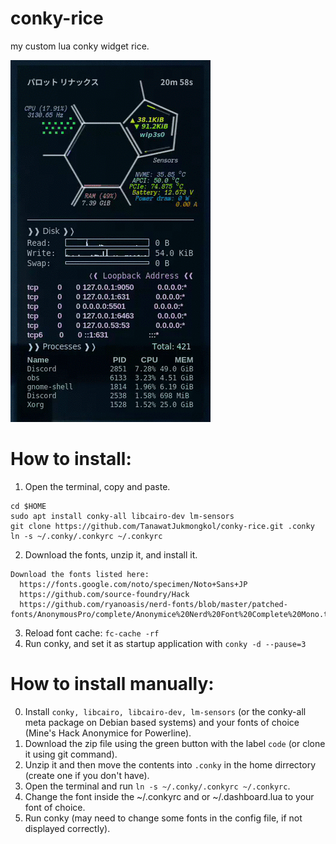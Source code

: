 # conky-rice
my custom lua conky widget rice.

![alt text](https://github.com/TanawatJukmongkol/conky-rice/blob/f78ca6e52726d9a6ca2936aa55b68ac665bd657d/conky.gif)

# How to install:
  1. Open the terminal, copy and paste.
  ```
  cd $HOME
  sudo apt install conky-all libcairo-dev lm-sensors
  git clone https://github.com/TanawatJukmongkol/conky-rice.git .conky
  ln -s ~/.conky/.conkyrc ~/.conkyrc
  ```
  2. Download the fonts, unzip it, and install it.
  ```
  Download the fonts listed here:
    https://fonts.google.com/noto/specimen/Noto+Sans+JP
    https://github.com/source-foundry/Hack
    https://github.com/ryanoasis/nerd-fonts/blob/master/patched-fonts/AnonymousPro/complete/Anonymice%20Nerd%20Font%20Complete%20Mono.ttf
  ```
  3. Reload font cache:
  `fc-cache -rf`
  4. Run conky, and set it as startup application with `conky -d --pause=3`
# How to install manually:
  0. Install `conky, libcairo, libcairo-dev, lm-sensors` (or the conky-all meta package on Debian based systems)
     and your fonts of choice (Mine's Hack Anonymice for Powerline).
  1. Download the zip file using the green button with the label `code` (or clone it using git command).
  2. Unzip it and then move the contents into `.conky` in the home dirrectory (create one if you don't have).
  3. Open the terminal and run `ln -s ~/.conky/.conkyrc ~/.conkyrc`.
  4. Change the font inside the ~/.conkyrc and or ~/.dashboard.lua to your font of choice.
  5. Run conky (may need to change some fonts in the config file, if not displayed correctly).
